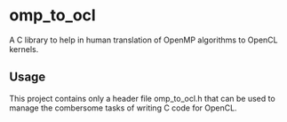 omp_to_ocl
==========

A C library to help in human translation of OpenMP algorithms to OpenCL kernels.

Usage
----------
This project contains only a header file omp_to_ocl.h that can be used to manage the combersome tasks of writing C code for OpenCL.